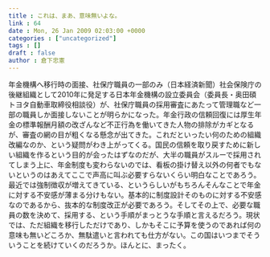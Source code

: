 ```yaml
---
title : これは、まあ、意味無いよな。
link : 64
date : Mon, 26 Jan 2009 02:03:00 +0000
categories : ["uncategorized"]
tags : []
draft : false
author : 倉下忠憲
---
```


年金機構へ移行時の面接、社保庁職員の一部のみ（日本経済新聞）社会保険庁の後継組織として2010年に発足する日本年金機構の設立委員会（委員長・奥田碩トヨタ自動車取締役相談役）が、社保庁職員の採用審査にあたって管理職など一部の職員しか面接しないことが明らかになった。年金行政の信頼回復には厚生年金の標準報酬月額の改ざんなど不正行為を働いてきた人物の排除がカギとなるが、審査の網の目が粗くなる懸念が出てきた。これだといったい何のための組織改編なのか、という疑問がわき上がってくる。国民の信頼を取り戻すために新しい組織を作るという目的が会ったはずなのだが、大半の職員がスルーで採用されてしまう上に、年金制度も変わらないのでは、看板の掛け替え以外の何者でもないというのはあえてここで声高に叫ぶ必要すらないくらい明白なことであろう。最近では強制徴収が増えてきている、というらしいがもちろんそんなことで年金に対する不安感が薄まる分けもない。基本的に制度設計そのものに対する不安感なのであるから、抜本的な制度改正が必要であろう。そしてその上で、必要な職員の数を決めて、採用する、という手順がまっとうな手順と言えるだろう。現状では、ただ組織を移行しただけであり、しかもそこに予算を使うのであれば何の意味も無いどころか、無駄遣いと言われても仕方がない。この国はいつまでそういうことを続けていくのだろうか。ほんとに、まったく。
